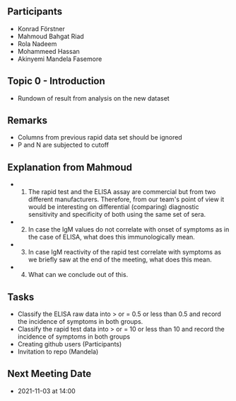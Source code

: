 ## Participants
- Konrad Förstner
- Mahmoud Bahgat Riad
- Rola Nadeem
- Mohammeed Hassan
- Akinyemi Mandela Fasemore 


## Topic 0 - Introduction
- Rundown of result from analysis on the new dataset

## Remarks
- Columns from previous rapid data set should be ignored
- P and N are subjected to cutoff


## Explanation from Mahmoud
- 1. The rapid test and the ELISA assay are commercial but from two different manufacturers. Therefore, from our team's point of view it would be interesting on differential (comparing) diagnostic sensitivity and specificity of both using the same set of sera.
- 2. In case the IgM values do not correlate with onset of symptoms as in the case of ELISA, what does this immunologically mean.
- 3. In case IgM reactivity of the rapid test correlate with symptoms as we briefly saw at the end of the meeting, what does this mean.
- 4. What can we conclude out of this.


## Tasks
- Classify the ELISA raw data into > or = 0.5 or less than 0.5 and record the incidence of symptoms in both groups.
- Classify the rapid test data into > or = 10 or less than 10 and record the incidence of symptoms in both groups
- Creating github users (Participants)
- Invitation to repo (Mandela)

## Next Meeting Date
- 2021-11-03 at 14:00

